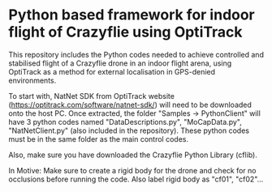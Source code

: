 # Python based framework for indoor flight of Crazyflie using OptiTrack
This repository includes the Python codes needed to achieve controlled and stabilised flight of a Crazyflie drone in an indoor flight arena, using OptiTrack as a method for external localisation in GPS-denied environments.

To start with, NatNet SDK from OptiTrack website (https://optitrack.com/software/natnet-sdk/) will need to be downloaded onto the host PC. Once extracted, the folder "Samples -> PythonClient" will have 3 python codes named "DataDescriptions.py", "MoCapData.py", "NatNetClient.py" (also included in the repository). These python codes must be in the same folder as the main control codes.

Also, make sure you have downloaded the Crazyflie Python Library (cflib).

In Motive: Make sure to create a rigid body for the drone and check for no occlusions before running the code. Also label rigid body as "cf01", "cf02"...


